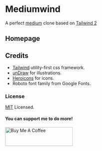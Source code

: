 # Mediumwind
A perfect [medium]('https://medium.com/) clone based on [Tailwind 2]('https://tailwindcss.com/')

## Homepage

## Credits
- [Tailwind]('https://tailwindcss.com/') utility-first css framework.
- [unDraw]('https://undraw.co/illustrations') for illustrations.
- [Heroicons]('https://heroicons.dev/') for icons.
- Roboto font family from Google Fonts.

### License
[MIT](') Licensed.

#### You can support me to do more!
<a href="https://www.buymeacoffee.com/arifpavel" target="_blank"><img src="https://cdn.buymeacoffee.com/buttons/v2/default-red.png" alt="Buy Me A Coffee" style="height: 60px !important;width: 217px !important;" ></a>